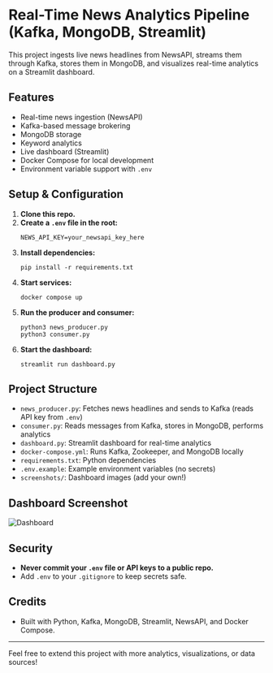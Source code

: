 # Real-Time News Analytics Pipeline (Kafka, MongoDB, Streamlit)

This project ingests live news headlines from NewsAPI, streams them through Kafka, stores them in MongoDB, and visualizes real-time analytics on a Streamlit dashboard.

## Features
- Real-time news ingestion (NewsAPI)
- Kafka-based message brokering
- MongoDB storage
- Keyword analytics
- Live dashboard (Streamlit)
- Docker Compose for local development
- Environment variable support with `.env`

## Setup & Configuration

1. **Clone this repo.**
2. **Create a `.env` file in the root:**
   ```
   NEWS_API_KEY=your_newsapi_key_here
   ```
3. **Install dependencies:**
   ```
   pip install -r requirements.txt
   ```
4. **Start services:**
   ```
   docker compose up
   ```
5. **Run the producer and consumer:**
   ```
   python3 news_producer.py
   python3 consumer.py
   ```
6. **Start the dashboard:**
   ```
   streamlit run dashboard.py
   ```

## Project Structure
- `news_producer.py`: Fetches news headlines and sends to Kafka (reads API key from `.env`)
- `consumer.py`: Reads messages from Kafka, stores in MongoDB, performs analytics
- `dashboard.py`: Streamlit dashboard for real-time analytics
- `docker-compose.yml`: Runs Kafka, Zookeeper, and MongoDB locally
- `requirements.txt`: Python dependencies
- `.env.example`: Example environment variables (no secrets)
- `screenshots/`: Dashboard images (add your own!)

## Dashboard Screenshot

![Dashboard](screenshots/dashboard.png)

## Security
- **Never commit your `.env` file or API keys to a public repo.**
- Add `.env` to your `.gitignore` to keep secrets safe.

## Credits
- Built with Python, Kafka, MongoDB, Streamlit, NewsAPI, and Docker Compose.

---

Feel free to extend this project with more analytics, visualizations, or data sources!
